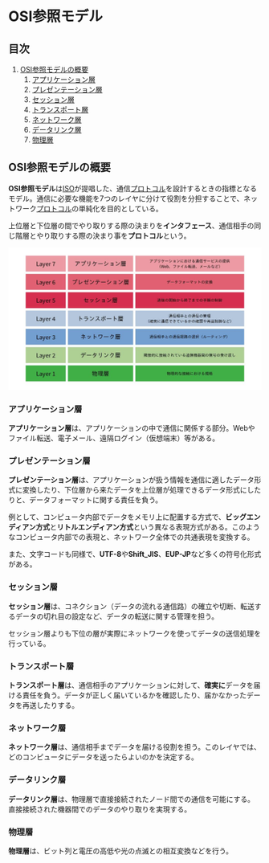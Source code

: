 # OSI参照モデル


## 目次

1. [OSI参照モデルの概要](#osi参照モデルの概要)
	1. [アプリケーション層](#アプリケーション層)
	1. [プレゼンテーション層](#プレゼンテーション層)
	1. [セッション層](#セッション層)
	1. [トランスポート層](#トランスポート層)
	1. [ネットワーク層](#ネットワーク層)
	1. [データリンク層](#データリンク層)
	1. [物理層](#物理層)


## OSI参照モデルの概要

**OSI参照モデル**は[ISO](/note/internet/chapters/03_standardization_of_tcpip.ja.md#isoとietf)が提唱した、通信[プロトコル](/note/internet/chapters/01_basic_knowledge_of_network.ja.md#プロトコル)を設計するときの指標となるモデル。通信に必要な機能を7つのレイヤに分けて役割を分担することで、ネットワーク[プロトコル](/note/internet/chapters/01_basic_knowledge_of_network.ja.md#プロトコル)の単純化を目的としている。

上位層と下位層の間でやり取りする際の決まりを**インタフェース**、通信相手の同じ階層とやり取りする際の決まり事を**プロトコル**という。

![OSI参照モデル](/note/internet/images/osi_reference_model.ja.jpg)

### アプリケーション層

**アプリケーション層**は、アプリケーションの中で通信に関係する部分。Webやファイル転送、電子メール、遠隔ログイン（仮想端末）等がある。

### プレゼンテーション層

**プレゼンテーション層**は、アプリケーションが扱う情報を通信に適したデータ形式に変換したり、下位層から来たデータを上位層が処理できるデータ形式にしたりと、データフォーマットに関する責任を負う。

例として、コンピュータ内部でデータをメモリ上に配置する方式で、**ビッグエンディアン方式**と**リトルエンディアン方式**という異なる表現方式がある。このようなコンピュータ内部での表現と、ネットワーク全体での共通表現を変換する。

また、文字コードも同様で、**UTF-8**や**Shift_JIS**、**EUP-JP**など多くの符号化形式がある。

### セッション層

**セッション層**は、コネクション（データの流れる通信路）の確立や切断、転送するデータの切れ目の設定など、データの転送に関する管理を担う。

セッション層よりも下位の層が実際にネットワークを使ってデータの送信処理を行っている。

### トランスポート層

**トランスポート層**は、通信相手のアプリケーションに対して、**確実に**データを届ける責任を負う。データが正しく届いているかを確認したり、届かなかったデータを再送したりする。

### ネットワーク層

**ネットワーク層**は、通信相手までデータを届ける役割を担う。このレイヤでは、どのコンピュータにデータを送ったらよいのかを決定する。

### データリンク層

**データリンク層**は、物理層で直接接続されたノード間での通信を可能にする。直接接続された機器間でのデータのやり取りを実現する。

### 物理層

**物理層**は、ビット列と電圧の高低や光の点滅との相互変換などを行う。
